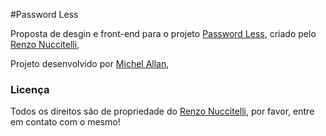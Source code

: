 #Password Less


Proposta de desgin e front-end para o projeto [Password Less](https://github.com/renzon/pswdless), criado pelo [Renzo Nuccitelli](https://github.com/renzon),

Projeto desenvolvido por [Michel Allan](https://github.com/michelallan),


### Licença
Todos os direitos são de propriedade do [Renzo Nuccitelli](https://github.com/renzon), por favor, entre em contato com o mesmo!
